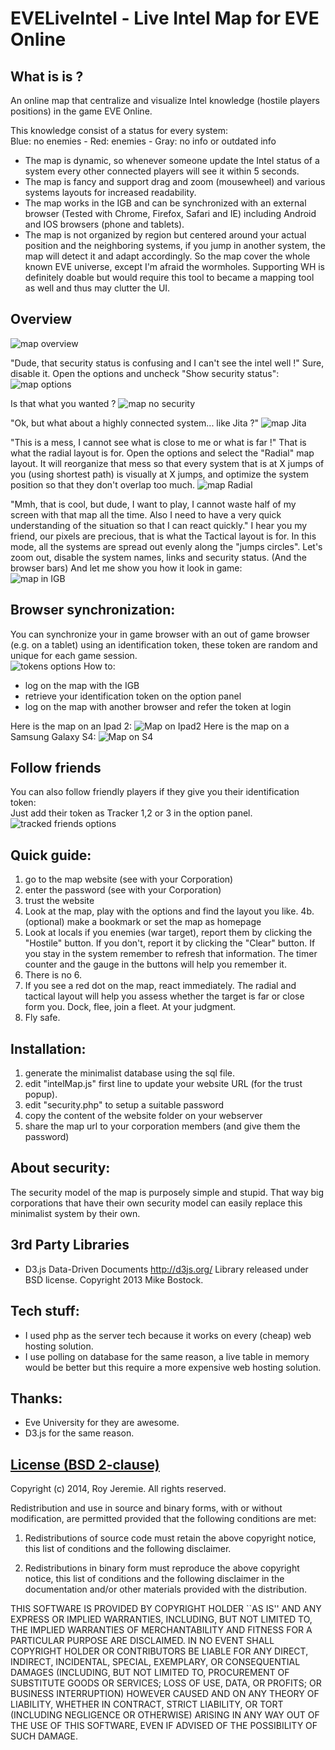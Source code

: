 # EVELiveIntel - Live Intel Map for EVE Online

## What is is ?
An online map that centralize and visualize Intel knowledge (hostile players positions) in the game EVE Online.

This knowledge consist of a status for every system:  
Blue: no enemies - Red: enemies - Gray: no info or outdated info

* The map is dynamic, so whenever someone update the Intel status of a system every other connected players will see it within 5 seconds.
* The map is fancy and support drag and zoom (mousewheel) and various systems layouts for increased readability.
* The map works in the IGB and can be synchronized with an external browser (Tested with Chrome, Firefox, Safari and IE) including Android and IOS browsers (phone and tablets).
* The map is not organized by region but centered around your actual position and the neighboring systems, if you jump in another system, the map will detect it and adapt accordingly. So the map cover the whole known EVE universe, except I'm afraid the wormholes.
Supporting WH is definitely doable but would require this tool to became a mapping tool as well and thus may clutter the UI.

## Overview

![map overview](https://raw.githubusercontent.com/jeremieroy/EVELiveIntel/master/images/map_overview.png)

"Dude, that security status is confusing and I can't see the intel well !"
Sure, disable it.
Open the options and uncheck "Show security status":
![map options](https://raw.githubusercontent.com/jeremieroy/EVELiveIntel/master/images/map_classic_options.png)

Is that what you wanted ?
![map no security](https://raw.githubusercontent.com/jeremieroy/EVELiveIntel/master/images/map_classic_no_sec.png)

"Ok, but what about a highly connected system... like Jita ?"
![map Jita](https://raw.githubusercontent.com/jeremieroy/EVELiveIntel/master/images/map_jita.png)

"This is a mess, I cannot see what is close to me or what is far !"
That is what the radial layout is for. 
Open the options and select the "Radial" map layout.
It will reorganize that mess so that every system that is at X jumps of you (using shortest path) is visually at X jumps, and optimize the system position so that they don't overlap too much.
![map Radial](https://raw.githubusercontent.com/jeremieroy/EVELiveIntel/master/images/map_jita_radial.png)

"Mmh, that is cool, but dude, I want to play, I cannot waste half of my screen with that map all the time.
Also I need to have a very quick understanding of the situation so that I can react quickly."
I hear you my friend, our pixels are precious, that is what the Tactical layout is for.
In this mode, all the systems are spread out evenly along the "jumps circles".
Let's zoom out, disable the system names, links and security status. (And the browser bars)
And let me show you how it look in game:  
![map in IGB](https://raw.githubusercontent.com/jeremieroy/EVELiveIntel/master/images/map_in_game.png)

## Browser synchronization:
You can synchronize your in game browser with an out of game browser (e.g. on a tablet) using an identification token, these token are random and unique for each game session.  
![tokens options](https://raw.githubusercontent.com/jeremieroy/EVELiveIntel/master/images/tracker_option.png)
How to:
* log on the map with the IGB
* retrieve your identification token on the option panel
* log on the map with another browser and refer the token at login

Here is the map on an Ipad 2:
![Map on Ipad2](https://raw.githubusercontent.com/jeremieroy/EVELiveIntel/master/images/map_on_ipad.png)
Here is the map on a Samsung Galaxy S4:
![Map on S4](https://raw.githubusercontent.com/jeremieroy/EVELiveIntel/master/images/map_on_s4.png)

## Follow friends
You can also follow friendly players if they give you their identification token:  
Just add their token as Tracker 1,2 or 3 in the option panel.  
![tracked friends options](https://raw.githubusercontent.com/jeremieroy/EVELiveIntel/master/images/tracker_in_map.png)

## Quick guide:
1. go to the map website (see with your Corporation)
2. enter the password (see with your Corporation)
3. trust the website
4. Look at the map, play with the options and find the layout you like.
4b. (optional) make a bookmark or set the map as homepage
5. Look at locals if you enemies (war target), report them by clicking the "Hostile" button.
   If you don't, report it by clicking the "Clear" button.
   If you stay in the system remember to refresh that information. The timer counter and the gauge in the buttons will help you remember it.
6. There is no 6.
7. If you see a red dot on the map, react immediately. The radial and tactical layout will help you assess whether the target is far or close form you.
   Dock, flee, join a fleet. At your judgment.
8. Fly safe.


## Installation:
1. generate the minimalist database using the sql file.
2. edit "intelMap.js" first line to update your website URL (for the trust popup).
3. edit "security.php" to setup a suitable password
4. copy the content of the website folder on your webserver
5. share the map url to your corporation members (and give them the password)

## About security:
The security model of the map is purposely simple and stupid. That way big corporations that have their own security model can easily replace this minimalist system by their own.

## 3rd Party Libraries
* D3.js Data-Driven Documents
http://d3js.org/
Library released under BSD license. Copyright 2013 Mike Bostock.

## Tech stuff:
* I used php as the server tech because it works on every (cheap) web hosting solution.
* I use polling on database for the same reason, a live table in memory would be better but this require a more expensive web hosting solution.


## Thanks:
* Eve University for they are awesome.
* D3.js for the same reason.

[License (BSD 2-clause)](https://github.com/jeremieroy/EVELiveIntel/LICENSE)
-------------------------------------------------------------------------------
Copyright (c) 2014, Roy Jeremie. All rights reserved.

Redistribution and use in source and binary forms, with or without modification,
are permitted provided that the following conditions are met:

   1. Redistributions of source code must retain the above copyright notice, this
      list of conditions and the following disclaimer.

   2. Redistributions in binary form must reproduce the above copyright notice,
      this list of conditions and the following disclaimer in the documentation
      and/or other materials provided with the distribution.

THIS SOFTWARE IS PROVIDED BY COPYRIGHT HOLDER ``AS IS'' AND ANY EXPRESS OR
IMPLIED WARRANTIES, INCLUDING, BUT NOT LIMITED TO, THE IMPLIED WARRANTIES OF
MERCHANTABILITY AND FITNESS FOR A PARTICULAR PURPOSE ARE DISCLAIMED. IN NO EVENT
SHALL COPYRIGHT HOLDER OR CONTRIBUTORS BE LIABLE FOR ANY DIRECT, INDIRECT,
INCIDENTAL, SPECIAL, EXEMPLARY, OR CONSEQUENTIAL DAMAGES (INCLUDING, BUT NOT
LIMITED TO, PROCUREMENT OF SUBSTITUTE GOODS OR SERVICES; LOSS OF USE, DATA, OR
PROFITS; OR BUSINESS INTERRUPTION) HOWEVER CAUSED AND ON ANY THEORY OF LIABILITY,
WHETHER IN CONTRACT, STRICT LIABILITY, OR TORT (INCLUDING NEGLIGENCE
OR OTHERWISE) ARISING IN ANY WAY OUT OF THE USE OF THIS SOFTWARE, EVEN IF ADVISED
OF THE POSSIBILITY OF SUCH DAMAGE.

